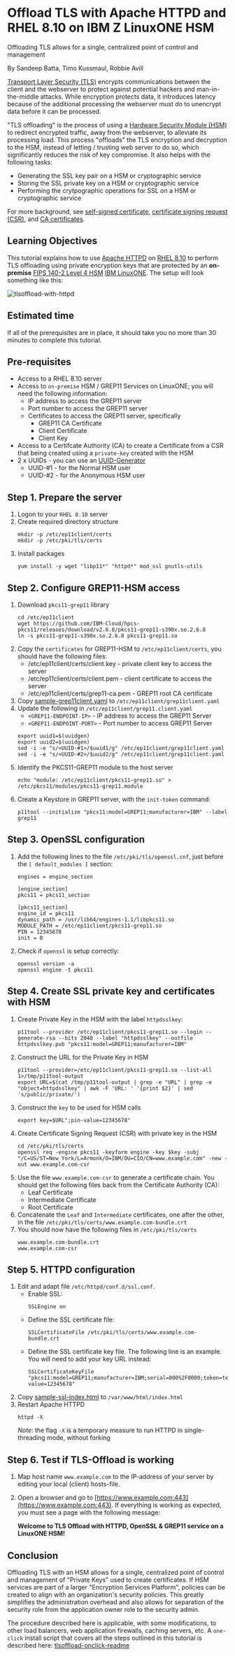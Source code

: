 # Offload TLS with Apache HTTPD and RHEL 8.10 on IBM Z LinuxONE HSM
Offloading TLS allows for a single, centralized point of control and management

By Sandeep Batta, Timo Kussmaul, Robbie Avill

[Transport Layer Security (TLS)](https://en.wikipedia.org/wiki/Transport_Layer_Security) encrypts communications between the client and the webserver to protect against potential hackers and man-in-the-middle attacks. While encryption protects data, it introduces latency because of the additional processing the webserver must do to unencrypt data before it can be processed.

"TLS offloading" is the process of using a [Hardware Security Module (HSM)](https://en.wikipedia.org/wiki/Hardware_security_module) to redirect encrypted traffic, away from the webserver, to alleviate its processing load. This process "offloads" the TLS encryption and decryption to the HSM, instead of letting / trusting web server to do so, which significantly reduces the risk of key compromise. It also helps with the following tasks: 
- Generating the SSL key pair on a HSM or cryptographic service
- Storing the SSL private key on a HSM or cryptographic service
- Performing the crytpographic operations for SSL on a HSM or cryptographic service

For more background, see [self-signed certificate](https://en.wikipedia.org/wiki/Self-signed_certificate), [certificate signing request (CSR)](https://en.wikipedia.org/wiki/Certificate_signing_request), and [CA certificates](https://en.wikipedia.org/wiki/Certificate_authority).

## Learning Objectives
This tutorial explains how to use [Apache HTTPD](https://httpd.apache.org) on [RHEL 8.10](https://access.redhat.com/articles/3078#RHEL8) to perform TLS offloading using private encryption keys that are protected by an **on-premise** [FIPS 140-2 Level 4 HSM](https://en.wikipedia.org/wiki/FIPS_140-2#Level_4) [IBM LinuxONE](https://www.ibm.com/linuxone). The setup will look something like this:

![tlsoffload-with-httpd](pictures/tlsoffload-with-httpd.png)

## Estimated time
If all of the prerequisites are in place, it should take you no more than 30 minutes to complete this tutorial.

## Pre-requisites
- Access to a RHEL 8.10 server
- Access to `on-premise` HSM / GREP11 Services on LinuxONE; you will need the following information:
  - IP address to access the GREP11 server
  - Port number to access the GREP11 server
  - Certificates to access the GREP11 server, specifically
    - GREP11 CA Certificate
    - Client Certificate
    - Client Key
- Access to a Certifcate Authority (CA) to create a Certificate from a CSR that being created using a  `private-key` created with the HSM
- 2 x UUIDs - you can use an [UUID-Generator](https://www.uuidgenerator.net)
  - UUID-#1 - for the Normal HSM user
  - UUID-#2 - for the Anonymous HSM user

## Step 1. Prepare the server
1. Logon to your `RHEL 8.10` server
1. Create required directory structure
   ```
   mkdir -p /etc/ep11client/certs
   mkdir -p /etc/pki/tls/certs
   ```
1. Install packages 
   ```
   yum install -y wget "libp11*" "httpd*" mod_ssl gnutls-utils
   ```

## Step 2. Configure GREP11-HSM access
1. Download `pkcs11-grep11` library
   ```
   cd /etc/ep11client
   wget https://github.com/IBM-Cloud/hpcs-pkcs11/releases/download/v2.6.8/pkcs11-grep11-s390x.so.2.6.8
   ln -s pkcs11-grep11-s390x.so.2.6.8 pkcs11-grep11.so
   ```
1. Copy the `certificates` for GREP11-HSM to `/etc/ep11client/certs`, you should have the following files:
   - /etc/ep11client/certs/client.key  - private client key to access the server
   - /etc/ep11client/certs/client.pem  -  client certificate to access the server
   - /etc/ep11client/certs/grep11-ca.pem - GREP11 root CA certificate
1. Copy [sample-grep11client.yaml](configuration-files/tlsoffload-onpremise-grep11client.yaml) to `/etc/ep11client/grep11client.yaml`
1. Update the following in `/etc/ep11client/grep11.client.yaml`
   - `<GREP11-ENDPOINT-IP>` - IP address to access the GREP11 Server
   - `<GREP11-ENDPOINT-PORT>` - Port number to access GREP11 Server
   ```
   export uuid1=$(uuidgen)
   export uuid2=$(uuidgen)
   sed -i -e "s/<UUID-#1>/$uuid1/g" /etc/ep11client/grep11client.yaml
   sed -i -e "s/<UUID-#2>/$uuid2/g" /etc/ep11client/grep11client.yaml
   ```
1. Identify the PKCS11-GREP11 module to the host server
   ```
   echo "module: /etc/ep11client/pkcs11-grep11.so" > /etc/pkcs11/modules/pkcs11-grep11.module
   ```
1. Create a Keystore in GREP11 server, with the `init-token` command:
   ```
   p11tool --initialize "pkcs11:model=GREP11;manufacturer=IBM" --label grep11 
   ```
## Step 3. OpenSSL configuration
1. Add the following lines to the file `/etc/pki/tls/openssl.cnf`, just before the `[ default_modules ]` section: 
   ```
   engines = engine_section

   [engine_section]
   pkcs11 = pkcs11_section

   [pkcs11_section]
   engine_id = pkcs11
   dynamic_path = /usr/lib64/engines-1.1/libpkcs11.so
   MODULE_PATH = /etc/ep11client/pkcs11-grep11.so
   PIN = 12345678
   init = 0
   ```
1. Check if `openssl` is setup correctly:
   ```
   openssl version -a
   openssl engine -t pkcs11
   ```
   
## Step 4. Create SSL private key and certificates with HSM
1. Create Private Key in the HSM with the label `httpdsslkey`:
   ```
   p11tool --provider /etc/ep11client/pkcs11-grep11.so --login --generate-rsa --bits 2048 --label "httpdsslkey" --outfile httpdsslkey.pub "pkcs11:model=GREP11;manufacturer=IBM"
   ```
1. Construct the URL for the Private Key in HSM
   ```
   p11tool --provider=/etc/ep11client/pkcs11-grep11.so --list-all 1>/tmp/p11tool-output
   export URL=$(cat /tmp/p11tool-output | grep -e "URL" | grep -e "object=httpdsslkey" | awk -F 'URL: ' '{print $2}' | sed 's/public/private/')
   ```
1. Construct the `key` to be used for HSM calls
   ```
   export key=$URL";pin-value=12345678"
   ```
1. Create Certificate Signing Request (CSR) with private key in the HSM
   ```
   cd /etc/pki/tls/certs
   openssl req -engine pkcs11 -keyform engine -key $key -subj "/C=US/ST=New York/L=Armonk/O=IBM/OU=CIO/CN=www.example.com" -new -out www.example.com-csr
   ```
1. Use the file `www.example.com-csr` to generate a certificate chain. You should get the following files back from the Certificate Authority (CA):
   - Leaf Certificate
   - Intermediate Certificate
   - Root Certificate
1. Concatenate the `Leaf` and `Intermediate` certificates, one after the other, in the file `/etc/pki/tls/certs/www.example.com-bundle.crt`
1. You should now have the following files in `/etc/pki/tls/certs`
   ```
   www.example.com-bundle.crt
   www.example.com-csr
   ``` 

## Step 5. HTTPD configuration
1. Edit and adapt file `/etc/httpd/conf.d/ssl.conf`.
    - Enable SSL:
      ```
      SSLEngine on
      ```
    - Define the SSL certificate file:
      ```
      SSLCertificateFile /etc/pki/tls/certs/www.example.com-bundle.crt
      ```
    - Define the SSL certificate key file. The following line is an example. You will need to add your key URL instead:
      ```
      SSLCertificateKeyFile "pkcs11:model=GREP11;manufacturer=IBM;serial=000%2F0000;token=test;id=%1A%E3%C9%29%64%96%50%5E%BD%45%89%B2%5F%21%52%F3%1B%C3%0D%13;object=httpdrsa1;type=private;pin-value=12345678"
      ```
1. Copy [sample-ssl-index.html](configuration-files/tlsoffload-index.html) to `/var/www/html/index.html`
1. Restart Apache HTTPD
   ```
   httpd -X
   ```
   *Note*: the flag `-X` is a temporary measure to run HTTPD in single-threading mode, without forking

## Step 6. Test if TLS-Offload is working
1. Map host name `www.example.com` to the IP-address of your server by editing your local (client) hosts-file.
1. Open a browser and go to [https://www.example.com:443](https://www.example.com:443). If everything is working as expected, you must see a page with the following message:
   
    **Welcome to TLS Offload with HTTPD, OpenSSL & GREP11 service on a LinuxONE HSM!**


## Conclusion
Offloading TLS with an HSM allows for a single, centralized point of control and management of "Private Keys" used to create certificates. If HSM services are part of a larger "Encryption Services Platform", policies can be created to align with an organization's security policies. This greatly simplifies the administration overhead and also allows for separation of the security role from the application owner role to the security admin.

The procedure described here is applicable, with some modifications, to other load balancers, web application firewalls, caching servers, etc. A `one-click` install script that covers all the steps outlined in this tutorial is described here: [tlsoffload-onclick-readme](apache-httpd-ssl-offloading-rhel-script.md)
